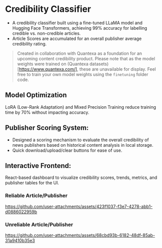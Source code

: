 # Credibility Classifier
* A credibility classifier built using a fine-tuned LLaMA model and Hugging Face Transformers, achieving 99% accuracy for labelling credible vs. non-credible articles. 
* Article Scores are accumulated for an overall publisher average credibility rating.

> Created in collaboration with Quantexa as a foundation for an upcoming content credibility product. Please note that as the model weights were trained on (Quantexa datasets)[https://www.quantexa.com/], these are unavailable for display. Feel free to train your own model weights using the `finetuning` folder code. 

## Model Optimization
LoRA (Low-Rank Adaptation) and Mixed Precision Training reduce training time by 70% without impacting accuracy.

## Publisher Scoring System:
* Designed a scoring mechanism to evaluate the overall credibility of news publishers based on historical content analysis in local storage.
* Quick download/upload/clear buttons for ease of use.

## Interactive Frontend:
React-based dashboard to visualize credibility scores, trends, metrics, and publisher tables for the UI.

### Reliable Article/Publisher

https://github.com/user-attachments/assets/423f1037-f3e7-4278-abb1-d0886022959b


### Unreliable Article/Publisher

https://github.com/user-attachments/assets/68cbd93b-6182-48df-85ab-31a9410b35e3
